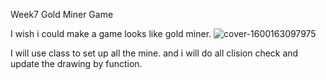 Week7 Gold Miner Game

I wish i could make a game looks like gold miner.
![cover-1600163097975](https://github.com/fuyu0901/hello-world-2023SVA/assets/38850895/7185aad2-f90d-490d-baec-615f272fe7a4)


I will use class to set up all the mine.
and i will do all clision check and update the drawing by function.
